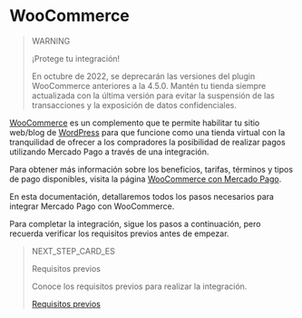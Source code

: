 # WooCommerce

> WARNING
>
> ¡Protege tu integración!
>
> En octubre de 2022, se deprecarán las versiones del plugin WooCommerce anteriores a la 4.5.0. Mantén tu tienda siempre actualizada con la última versión para evitar la suspensión de las transacciones y la exposición de datos confidenciales.

[WooCommerce](https://woocommerce.com/) es un complemento que te permite habilitar tu sitio web/blog de [WordPress](https://wordpress.com/pt-br/create/?utm_source=google&utm_campaign=google_wpcom_search_brand_desktop_br_pt&utm_medium=paid_search&keyword=wordpress&creative=405409862800&campaignid=662299893&adgroupid=55904101192&matchtype=e&device=c&network=g&targetid=kwd-313411415&gclsrc=aw.ds&gclid=Cj0KCQjw6s2IBhCnARIsAP8RfAjJw-W6L7Lm5t3QdPwg8oRXUA783ncsLK4sSYBaU5ObfjUylCwwi20aAgLXEALw_wcB) para que funcione como una tienda virtual con la tranquilidad de ofrecer a los compradores la posibilidad de realizar pagos utilizando Mercado Pago a través de una integración.

Para obtener más información sobre los beneficios, tarifas, términos y tipos de pago disponibles, visita la página [WooCommerce con Mercado Pago](https://www.mercadopago.com.br/ferramentas-para-vender/link-de-pagamento-plugins-checkout/plugins/vender-woocommerce?utm_experiment=optimize&matt_tool=10047855&matt_word=MLB_MP_G_AO_OP_COW_SEARCH_SELL_TXS_Checkout-WooCommerce-Branded&gclid=Cj0KCQjw6s2IBhCnARIsAP8RfAjJHJVBE0is6oJv5K3_v9qiv44mYs52j7TlFtAMe2AVWKoJ-DAga_4aAuH7EALw_wcB). 

En esta documentación, detallaremos todos los pasos necesarios para integrar Mercado Pago con WooCommerce. 

Para completar la integración, sigue los pasos a continuación, pero recuerda verificar los requisitos previos antes de empezar.

> NEXT_STEP_CARD_ES
>
> Requisitos previos
>
> Conoce los requisitos previos para realizar la integración.
>
> [Requisitos previos](https://www.mercadopago[FAKER][URL][DOMAIN]/developers/es/guides/plugins/woocommerce/previous-requirements)
